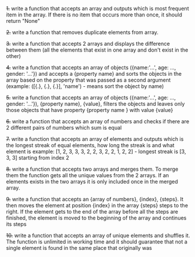 ~~1.~~ write a function that accepts an array and outputs which is most frequent item in the array. If there is no item that occurs more than once, it should return "None"

~~2.~~ write a function that removes duplicate elements from array.

~~3.~~ write a function that accepts 2 arrays and displays the difference between them (all the elements that exist in one array and don't exist in the other)

~~4.~~ write a function that accepts an array of objects ({name:'...', age: ..., gender: '...'}) and accepts a {property name} and sorts the objects in the array based on the      property that was passed as a second argument (example: ([{.}, {.}, {.}], 'name')  - means sort the object by name)

~~5.~~ write a function that accepts an array of objects ({name:'...', age: ..., gender: '...'}), {property name}, {value}, filters the objects and leaves only those objects that have property {property name } with value {value}

~~6.~~ write a function that accepts an array of numbers and checks if there are 2 different pairs of numbers which sum is equal

~~7.~~ write a function that accepts an array of elements and outputs which is the longest streak of equal elements, how long the streak is and what element is
example: [1, 2, 3, 3, 3, 2, 2, 3, 2, 2, 1, 2, 2] - longest streak is [3, 3, 3] starting from index 2

~~8.~~ write a function that accepts two arrays and merges them. To merge them the function gets all the unique values from the 2 arrays. If an elements exists in the two arrays it is only included once in the merged array.

~~9.~~ write a function that accepts an {array of numbers}, {index}, {steps}. It then moves the element at position {index} in the array {steps} steps to the right. If the element gets to the end of the array before all the steps are finished, the element is moved to the beginning of the array and continues its steps

~~10.~~ write a function that accepts an array of unique elements and shuffles it. The function is unlimited in working time and it should guarantee that not a single element is found in the same place that originally was
